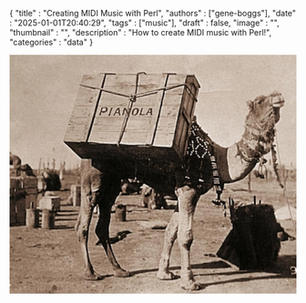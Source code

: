 
{
    "title"       : "Creating MIDI Music with Perl",
    "authors"     : ["gene-boggs"],
    "date"        : "2025-01-01T20:40:29",
    "tags"        : ["music"],
    "draft"       : false,
    "image"       : "",
    "thumbnail"   : "",
    "description" : "How to create MIDI music with Perl!",
    "categories"  : "data"
}


![pianola-camel](static/images/creating-midi-music-with-perl/piano-camel.png)
